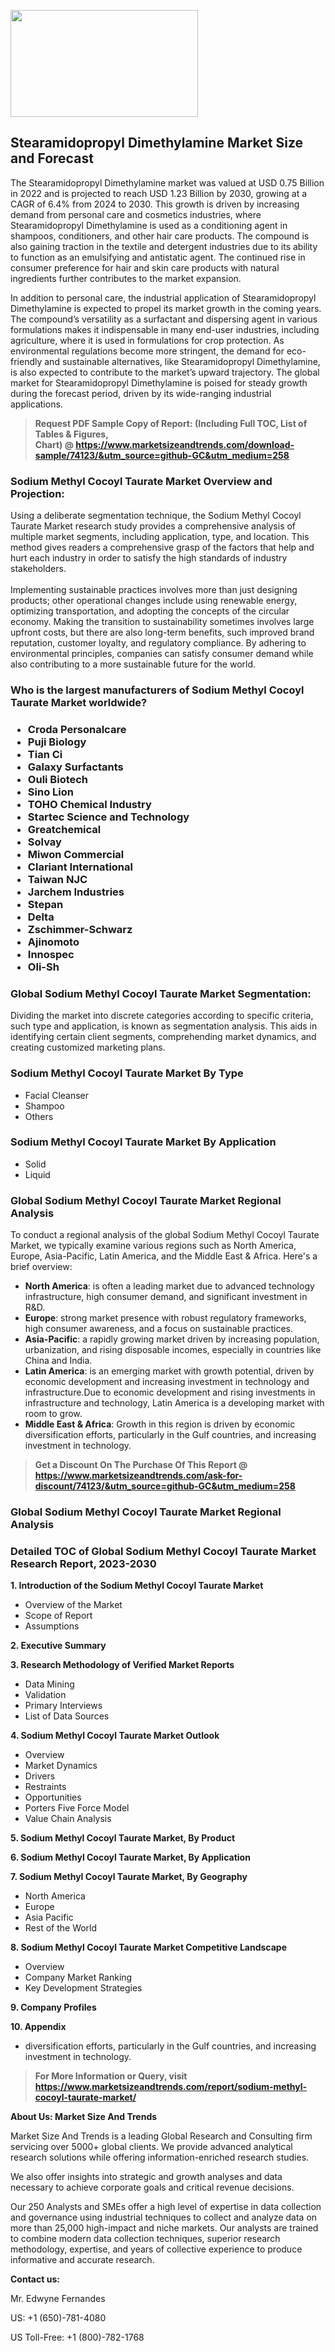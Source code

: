 <p><img class="alignnone size-medium wp-image-20088" src="https://ffe5etoiles.com/wp-content/uploads/2024/12/MST1-300x171.png" alt="" width="300" height="171" /></p><h2>Stearamidopropyl Dimethylamine Market Size and Forecast</h2><p>The Stearamidopropyl Dimethylamine market was valued at USD 0.75 Billion in 2022 and is projected to reach USD 1.23 Billion by 2030, growing at a CAGR of 6.4% from 2024 to 2030. This growth is driven by increasing demand from personal care and cosmetics industries, where Stearamidopropyl Dimethylamine is used as a conditioning agent in shampoos, conditioners, and other hair care products. The compound is also gaining traction in the textile and detergent industries due to its ability to function as an emulsifying and antistatic agent. The continued rise in consumer preference for hair and skin care products with natural ingredients further contributes to the market expansion.</p><p>In addition to personal care, the industrial application of Stearamidopropyl Dimethylamine is expected to propel its market growth in the coming years. The compound’s versatility as a surfactant and dispersing agent in various formulations makes it indispensable in many end-user industries, including agriculture, where it is used in formulations for crop protection. As environmental regulations become more stringent, the demand for eco-friendly and sustainable alternatives, like Stearamidopropyl Dimethylamine, is also expected to contribute to the market’s upward trajectory. The global market for Stearamidopropyl Dimethylamine is poised for steady growth during the forecast period, driven by its wide-ranging industrial applications.</p></p><blockquote id="" class=""><strong>Request PDF Sample Copy of Report: (Including Full TOC, List of Tables &amp; Figures, Chart)&nbsp;@&nbsp;<strong><a href="https://www.marketsizeandtrends.com/download-sample/74123/&utm_source=github-GC&utm_medium=258" target="_blank">https://www.marketsizeandtrends.com/download-sample/74123/&utm_source=github-GC&utm_medium=258</a></strong></strong></blockquote><h3 id="" class="">Sodium Methyl Cocoyl Taurate Market&nbsp;Overview and Projection:</h3><p id="" class="">Using a deliberate segmentation technique, the Sodium Methyl Cocoyl Taurate Market research study provides a comprehensive analysis of multiple market segments, including application, type, and location. This method gives readers a comprehensive grasp of the factors that help and hurt each industry in order to satisfy the high standards of industry stakeholders. <br /> <br />Implementing sustainable practices involves more than just designing products; other operational changes include using renewable energy, optimizing transportation, and adopting the concepts of the circular economy. Making the transition to sustainability sometimes involves large upfront costs, but there are also long-term benefits, such improved brand reputation, customer loyalty, and regulatory compliance. By adhering to environmental principles, companies can satisfy consumer demand while also contributing to a more sustainable future for the world.</p><h3 id="" class="">Who is the largest manufacturers of&nbsp;Sodium Methyl Cocoyl Taurate Market worldwide?</h3><h3 class=""><p><ul><li>Croda Personalcare </li><li> Puji Biology </li><li> Tian Ci </li><li> Galaxy Surfactants </li><li> Ouli Biotech </li><li> Sino Lion </li><li> TOHO Chemical Industry </li><li> Startec Science and Technology </li><li> Greatchemical </li><li> Solvay </li><li> Miwon Commercial </li><li> Clariant International </li><li> Taiwan NJC </li><li> Jarchem Industries </li><li> Stepan </li><li> Delta </li><li> Zschimmer-Schwarz </li><li> Ajinomoto </li><li> Innospec </li><li> Oli-Sh</li></ul></p></h3><h3 id="" class="">Global&nbsp;Sodium Methyl Cocoyl Taurate Market Segmentation:</h3><p id="" class="">Dividing the market into discrete categories according to specific criteria, such type and application, is known as segmentation analysis. This aids in identifying certain client segments, comprehending market dynamics, and creating customized marketing plans.</p><h3 id="" class="">Sodium Methyl Cocoyl Taurate Market&nbsp;By Type</h3><p><p><ul><li>Facial Cleanser</li><li> Shampoo</li><li> Others</p></li></ul></p></p><h3 id="" class="">Sodium Methyl Cocoyl Taurate Market&nbsp;By Application</h3><p class=""><p><ul><li>Solid</li><li> Liquid</li></ul></p></p><h3 id="" class="">Global Sodium Methyl Cocoyl Taurate Market Regional Analysis</h3><p id="" class="">To conduct a regional analysis of the global Sodium Methyl Cocoyl Taurate Market, we typically examine various regions such as North America, Europe, Asia-Pacific, Latin America, and the Middle East &amp; Africa. Here's a brief overview:</p><ul><li><strong>North America</strong>: is often a leading market due to advanced technology infrastructure, high consumer demand, and significant investment in R&amp;D.</li><li><strong>Europe</strong>: strong market presence with robust regulatory frameworks, high consumer awareness, and a focus on sustainable practices.</li><li><strong>Asia-Pacific</strong>: a rapidly growing market driven by increasing population, urbanization, and rising disposable incomes, especially in countries like China and India.</li><li><strong>Latin America</strong>: is an emerging market with growth potential, driven by economic development and increasing investment in technology and infrastructure.Due to economic development and rising investments in infrastructure and technology, Latin America is a developing market with room to grow.</li><li><strong>Middle East &amp; Africa</strong>: Growth in this region is driven by economic diversification efforts, particularly in the Gulf countries, and increasing investment in technology.</li></ul><blockquote id="" class=""><strong>Get a Discount On The Purchase Of This Report @ <strong><a href="https://www.marketsizeandtrends.com/ask-for-discount/74123/&utm_source=github-GC&utm_medium=258" target="_blank">https://www.marketsizeandtrends.com/ask-for-discount/74123/&utm_source=github-GC&utm_medium=258</a></strong></strong></blockquote><h3 id="" class="">Global Sodium Methyl Cocoyl Taurate Market Regional Analysis</h3><h3 id="" class="">Detailed TOC of Global Sodium Methyl Cocoyl Taurate Market Research Report, 2023-2030</h3><p id="" class=""><strong>1. Introduction of the Sodium Methyl Cocoyl Taurate Market</strong></p><ul><li>Overview of the Market</li><li>Scope of Report</li><li>Assumptions</li></ul><p id="" class=""><strong>2. Executive Summary</strong></p><p id="" class=""><strong>3. Research Methodology of Verified Market Reports</strong></p><ul><li>Data Mining</li><li>Validation</li><li>Primary Interviews</li><li>List of Data Sources</li></ul><p id="" class=""><strong>4. Sodium Methyl Cocoyl Taurate Market Outlook</strong></p><ul><li>Overview</li><li>Market Dynamics</li><li>Drivers</li><li>Restraints</li><li>Opportunities</li><li>Porters Five Force Model</li><li>Value Chain Analysis</li></ul><p id="" class=""><strong>5. Sodium Methyl Cocoyl Taurate Market, By Product</strong></p><p id="" class=""><strong>6. Sodium Methyl Cocoyl Taurate Market, By Application</strong></p><p id="" class=""><strong>7. Sodium Methyl Cocoyl Taurate Market, By Geography</strong></p><ul><li>North America</li><li>Europe</li><li>Asia Pacific</li><li>Rest of the World</li></ul><p id="" class=""><strong>8. Sodium Methyl Cocoyl Taurate Market Competitive Landscape</strong></p><ul><li>Overview</li><li>Company Market Ranking</li><li>Key Development Strategies</li></ul><p id="" class=""><strong>9. Company Profiles</strong></p><p id="" class=""><strong>10. Appendix</strong></p><ul><li>diversification efforts, particularly in the Gulf countries, and increasing investment in technology.</li></ul><blockquote id="" class=""><strong>For More Information or Query, visit <strong><strong><a href="https://www.marketsizeandtrends.com/report/sodium-methyl-cocoyl-taurate-market/" target="_blank">https://www.marketsizeandtrends.com/report/sodium-methyl-cocoyl-taurate-market/</a></strong></strong></strong></blockquote><p id="" class=""><strong>About Us: Market Size And Trends</strong></p><p id="" class="">Market Size And Trends is a leading Global Research and Consulting firm servicing over 5000+ global clients. We provide advanced analytical research solutions while offering information-enriched research studies.</p><p id="" class="">We also offer insights into strategic and growth analyses and data necessary to achieve corporate goals and critical revenue decisions.</p><p id="" class="">Our 250 Analysts and SMEs offer a high level of expertise in data collection and governance using industrial techniques to collect and analyze data on more than 25,000 high-impact and niche markets. Our analysts are trained to combine modern data collection techniques, superior research methodology, expertise, and years of collective experience to produce informative and accurate research.</p><p id="" class=""><strong>Contact us:</strong></p><p id="" class="">Mr. Edwyne Fernandes</p><p id="" class="">US: +1 (650)-781-4080</p><p id="" class="">US Toll-Free: +1 (800)-782-1768</p>
